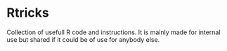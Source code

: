 # Rtricks
Collection of usefull R code and instructions. It is mainly made for internal use but shared if it could be of use for anybody else.
